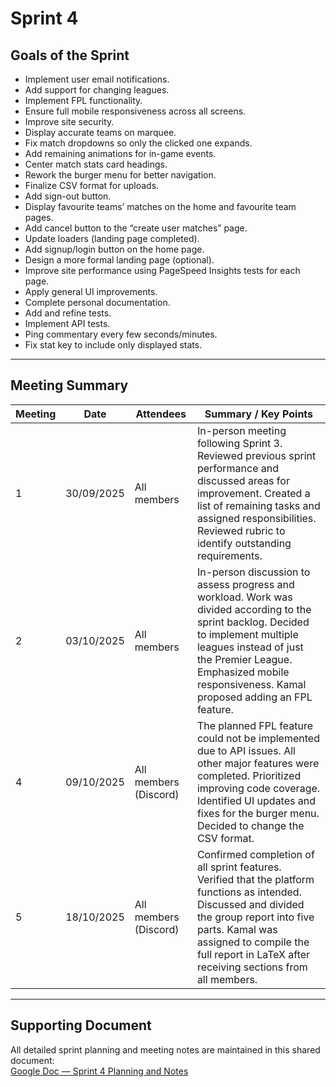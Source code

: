 # Sprint 4

## Goals of the Sprint

- Implement user email notifications.
- Add support for changing leagues.
- Implement FPL functionality.
- Ensure full mobile responsiveness across all screens.
- Improve site security.
- Display accurate teams on marquee.
- Fix match dropdowns so only the clicked one expands.
- Add remaining animations for in-game events.
- Center match stats card headings.
- Rework the burger menu for better navigation.
- Finalize CSV format for uploads.
- Add sign-out button.
- Display favourite teams’ matches on the home and favourite team pages.
- Add cancel button to the “create user matches” page.
- Update loaders (landing page completed).
- Add signup/login button on the home page.
- Design a more formal landing page (optional).
- Improve site performance using PageSpeed Insights tests for each page.
- Apply general UI improvements.
- Complete personal documentation.
- Add and refine tests.
- Implement API tests.
- Ping commentary every few seconds/minutes.
- Fix stat key to include only displayed stats.

---

## Meeting Summary

| **Meeting** | **Date**   | **Attendees**         | **Summary / Key Points**                                                                                                                                                                                                                                  |
| ----------- | ---------- | --------------------- | --------------------------------------------------------------------------------------------------------------------------------------------------------------------------------------------------------------------------------------------------------- |
| 1           | 30/09/2025 | All members           | In-person meeting following Sprint 3. Reviewed previous sprint performance and discussed areas for improvement. Created a list of remaining tasks and assigned responsibilities. Reviewed rubric to identify outstanding requirements.                    |
| 2           | 03/10/2025 | All members           | In-person discussion to assess progress and workload. Work was divided according to the sprint backlog. Decided to implement multiple leagues instead of just the Premier League. Emphasized mobile responsiveness. Kamal proposed adding an FPL feature. |
| 4           | 09/10/2025 | All members (Discord) | The planned FPL feature could not be implemented due to API issues. All other major features were completed. Prioritized improving code coverage. Identified UI updates and fixes for the burger menu. Decided to change the CSV format.                  |
| 5           | 18/10/2025 | All members (Discord) | Confirmed completion of all sprint features. Verified that the platform functions as intended. Discussed and divided the group report into five parts. Kamal was assigned to compile the full report in LaTeX after receiving sections from all members.  |

---

## Supporting Document

All detailed sprint planning and meeting notes are maintained in this shared document:  
[Google Doc — Sprint 4 Planning and Notes](https://docs.google.com/document/d/1IusU6bnwWj-45Vdwzi_BQU0rnW8opXQb8ELjPvnDL6o/edit?tab=t.m8bs1sc46f5s)
